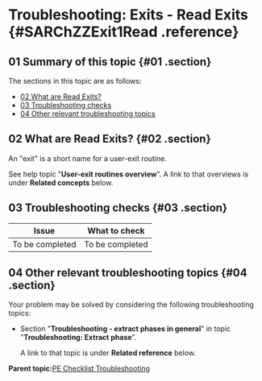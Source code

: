 # Troubleshooting: Exits - Read Exits {#SARChZZExit1Read .reference}

## 01 Summary of this topic {#01 .section}

The sections in this topic are as follows:

-   [02 What are Read Exits?](#02)
-   [03 Troubleshooting checks](#03)
-   [04 Other relevant troubleshooting topics](#04)

## 02 What are Read Exits? {#02 .section}

An "exit" is a short name for a user-exit routine.

See help topic "**User-exit routines overview**". A link to that overviews is under **Related concepts** below.

## 03 Troubleshooting checks {#03 .section}

|Issue|What to check|
|-----|-------------|
|To be completed|To be completed|

## 04 Other relevant troubleshooting topics {#04 .section}

Your problem may be solved by considering the following troubleshooting topics:

-   Section "**Troubleshooting - extract phases in general**" in topic "**Troubleshooting: Extract phase**".

    A link to that topic is under **Related reference** below.


**Parent topic:**[PE Checklist Troubleshooting](../html/AAR905PMChecklistTr.md)

